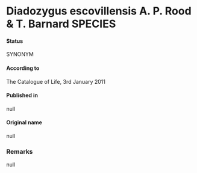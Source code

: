 Diadozygus escovillensis A. P. Rood & T. Barnard SPECIES
=======

#### Status
SYNONYM

#### According to
The Catalogue of Life, 3rd January 2011

#### Published in
null

#### Original name
null

### Remarks
null